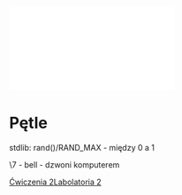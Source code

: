 ![2020_W03_instrukcje_petlowe](/Notatki/Semestr%201/Podstawy%20programowania/Wyk%C5%82ady/Wyk%C5%82ad%203/2020_W03_instrukcje_petlowe.pdf)

# Pętle

stdlib:
rand()/RAND_MAX - między 0 a 1

\\7 - bell - dzwoni komputerem




[Ćwiczenia 2](/Notatki/Semestr%201/Podstawy%20programowania/%C4%86wiczenia/%C4%86wiczenia%202/%C4%86wiczenia%202.md)[Labolatoria 2](/Notatki/Semestr%201/Podstawy%20programowania/Labolatoria/Labolatoria%202/Labolatoria%202.md)